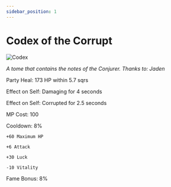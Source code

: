 ```yaml
---
sidebar_position: 1
---
```


# Codex of the Corrupt

![Codex](https://vwiki.valorserver.com/api/item/picture/codex%20of%20the%20corrupt)

<i>A tome that contains the notes of the Conjurer. Thanks to: Jaden</i>

Party Heal: 173 HP within 5.7 sqrs

Effect on Self: Damaging for 4 seconds

Effect on Self: Corrupted for 2.5 seconds

MP Cost: 100

Cooldown: 8%

    +60 Maximum HP
    
    +6 Attack
    
    +30 Luck
    
    -10 Vitality

Fame Bonus: 8%
